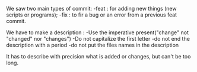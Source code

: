 We saw two main types of commit:
-feat : for adding new things (new scripts or programs);
-fix : to fir a bug or an error from a previous feat commit.

We have to make a description :
	-Use the imperative present("change" not "changed" nor "changes")
	-Do not capitalize the first letter
	-do not end the description with a period
	-do not put the files names in the description

It has to describe with precision what is added or changes, but can't be too long.